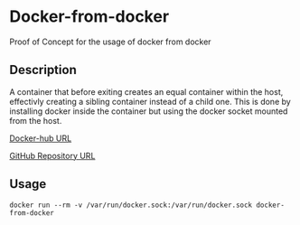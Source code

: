 # Docker-from-docker

Proof of Concept for the usage of docker from docker

## Description

A container that before exiting creates an equal container within the host, effectivly creating a sibling container instead of a child one. This is done by installing docker inside the container but using the docker socket mounted from the host.

[Docker-hub URL](https://hub.docker.com/repository/docker/cruzdinis12/docker-from-docker/general)

[GitHub Repository URL](https://github.com/Barroqueiro/docker-from-docker)

## Usage

```
docker run --rm -v /var/run/docker.sock:/var/run/docker.sock docker-from-docker
```